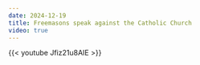 ```yaml
---
date: 2024-12-19
title: Freemasons speak against the Catholic Church
video: true
---
```



{{< youtube Jfiz21u8AIE >}}
